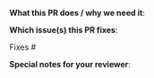 <!--  Thank you for sending a pull request!  Here are some tips:

1. If this is your first time, please read our contribution guide at https://github.com/grafana/grafana/blob/master/CONTRIBUTING.md
2. Ensure you include and run the appropriate tests as part of your Pull Request.
3. In a new feature or configuration option, an update to the documentation is necessary. Everything related to the documentation is under the docs folder in the root of the repository.
4. If the Pull Request is a work in progress, make use of GitHub's "Draft PR" feature and mark it as such.
5. If you can not merge your Pull Request due to a merge conflict, Rebase it. This gets it in sync with the master branch.
6. Name your PR as "<FeatureArea>: Describe your change". If it's a fix or feature relevant for changelog describe the user impact in the title. The PR title is used to auto-generate the changelog for issues marked with the "add to changelog" label.

-->

**What this PR does / why we need it**:

**Which issue(s) this PR fixes**:
<!--
*Automatically closes linked issue when PR is merged.
Usage: `Fixes #<issue number>`, or `Fixes (paste link of issue)`.
-->
Fixes #

**Special notes for your reviewer**:


